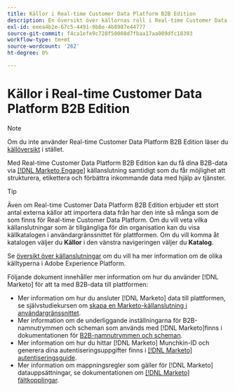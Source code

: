 ```yaml
---
title: Källor i Real-time Customer Data Platform B2B Edition
description: En översikt över källornas roll i Real-time Customer Data Platform B2B Edition.
exl-id: eeea4b2e-67c5-4491-9b8e-4b8987e44777
source-git-commit: f4ca1efe9c728f50008d7fbaa17aa009dfc18393
workflow-type: tm+mt
source-wordcount: '262'
ht-degree: 0%

---
```


# Källor i Real-time Customer Data Platform B2B Edition

>[!NOTE]
>
>Om du inte använder Real-time Customer Data Platform B2B Edition läser du [källöversikt](./sources-overview.md) i stället.

Med Real-time Customer Data Platform B2B Edition kan du få dina B2B-data via [[!DNL Marketo Engage]](../../sources/connectors/adobe-applications/marketo/marketo.md) källanslutning samtidigt som du får möjlighet att strukturera, etikettera och förbättra inkommande data med hjälp av tjänster.

>[!TIP]
>
>Även om Real-time Customer Data Platform B2B Edition erbjuder ett stort antal externa källor att importera data från har den inte så många som de som finns för Real-time Customer Data Platform. Om du vill veta vilka källanslutningar som är tillgängliga för din organisation kan du visa källkatalogen i användargränssnittet för plattformen. Om du vill komma åt katalogen väljer du **Källor** i den vänstra navigeringen väljer du **Katalog**.

Se [översikt över källanslutningar](../../sources/home.md) om du vill ha mer information om de olika källtyperna i Adobe Experience Platform.

Följande dokument innehåller mer information om hur du använder [!DNL Marketo] för att ta med B2B-data till plattformen:

* Mer information om hur du ansluter [!DNL Marketo] data till plattformen, se självstudiekursen om [skapa en Marketo-källanslutning i användargränssnittet](../../sources/tutorials/ui/create/adobe-applications/marketo.md).
* Mer information om de underliggande inställningarna för B2B-namnutrymmen och scheman som används med [!DNL Marketo]finns i dokumentationen för [B2B-namnutrymmen och scheman](../../sources/connectors/adobe-applications/marketo/marketo-namespaces.md).
* Mer information om hur du hittar [!DNL Marketo] Munchkin-ID och generera dina autentiseringsuppgifter finns i [[!DNL Marketo] autentiseringsguide](../../sources/connectors/adobe-applications/marketo/marketo-auth.md).
* Mer information om mappningsregler som gäller för [!DNL Marketo] datauppsättningar, se dokumentationen om [[!DNL Marketo] fältkopplingar](../../sources/connectors/adobe-applications//mapping/marketo.md).
